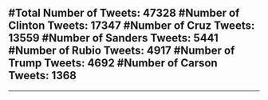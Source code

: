 #Total Number of Tweets: 47328 
#Number of Clinton Tweets: 17347
#Number of Cruz Tweets: 13559
#Number of Sanders Tweets: 5441
#Number of Rubio Tweets: 4917
#Number of Trump Tweets: 4692
#Number of Carson Tweets: 1368
---
---

